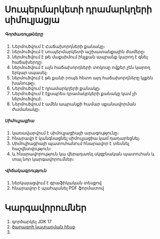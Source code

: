 # Սուպերմարկետի դրամարկղերի սիմուլյացյա

##### Գործառույթները
1. Ներմուծվում է Հաճախորդների քանակը։
2. ներմուծվում է սուպերմարկետի աշխատանքային ժամերը։
3. ներմուծվում է թե մաքսիմում ինչքան ապրանք կարող է գնել հաճախերդը։
4. ներմուծվում է այն հաճախորդների տոկոսը ովքեր չեն կարող երկար սպասել։
5. ներմուծվում է թե քանի րոպե հետո այդ հաճախորդները կլքեն խանութը։
6. Ներմուծվում է դրամարկղերի քանակը։
7. Ներմուծվում է էքսպրես դրամակրկերի քանակը կամ չի ներմուծվում։
8. Ներմուծվում է ամեն ապրանքի համար սքանավորման ժամանակը։

##### Սիմուլյացիա
1. կառավարվում է սիմուլյացիայի արագությունը։
2. հնարավր է կանգնացնել սիմուլյացիա կամ դադարեցնել։
3. Սիմուլիացիայի պատուհանում հնարավոր է տեսնել հաշվետվություն։
4. և հնարավորություն կա վերադառնլ սկզբնական պատուհան և տալ նոր կարգավորումներ։

##### Վիճակագրություն
1. ներկայացվում է գրաֆիկական տեսքով
2. հնարավոր է պահպանել PDF ֆորմատով

# Կարգավորումներ
1. գործարկել JDK 17
2. [ծարագրի կատարման հեսք](src/main/java/application/MainApp.java)
3. 